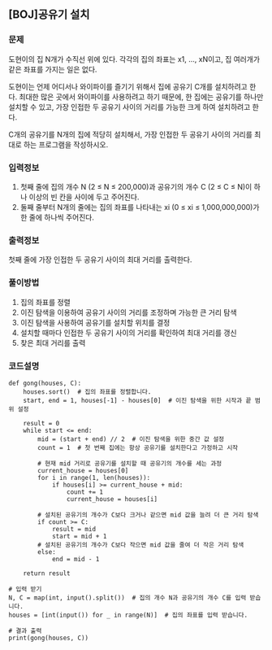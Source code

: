 ## [BOJ]공유기 설치

### 문제

도현이의 집 N개가 수직선 위에 있다. 각각의 집의 좌표는 x1, ..., xN이고, 집 여러개가 같은 좌표를 가지는 일은 없다.

도현이는 언제 어디서나 와이파이를 즐기기 위해서 집에 공유기 C개를 설치하려고 한다. 최대한 많은 곳에서 와이파이를 사용하려고 하기 때문에, 한 집에는 공유기를 하나만 설치할 수 있고, 가장 인접한 두 공유기 사이의 거리를 가능한 크게 하여 설치하려고 한다.

C개의 공유기를 N개의 집에 적당히 설치해서, 가장 인접한 두 공유기 사이의 거리를 최대로 하는 프로그램을 작성하시오.

### 입력정보
1. 첫째 줄에 집의 개수 N (2 ≤ N ≤ 200,000)과 공유기의 개수 C (2 ≤ C ≤ N)이 하나 이상의 빈 칸을 사이에 두고 주어진다.
2. 둘째 줄부터 N개의 줄에는 집의 좌표를 나타내는 xi (0 ≤ xi ≤ 1,000,000,000)가 한 줄에 하나씩 주어진다.

### 출력정보

첫째 줄에 가장 인접한 두 공유기 사이의 최대 거리를 출력한다.

### 풀이방법
1. 집의 좌표를 정렬
2. 이진 탐색을 이용하여 공유기 사이의 거리를 조정하며 가능한 큰 거리 탐색
3. 이진 탐색을 사용하여 공유기를 설치할 위치를 결정
4. 설치할 때마다 인접한 두 공유기 사이의 거리를 확인하여 최대 거리를 갱신
5. 찾은 최대 거리를 출력

### 코드설명
```
def gong(houses, C):
    houses.sort()  # 집의 좌표를 정렬합니다.
    start, end = 1, houses[-1] - houses[0]  # 이진 탐색을 위한 시작과 끝 범위 설정
    
    result = 0
    while start <= end:
        mid = (start + end) // 2  # 이진 탐색을 위한 중간 값 설정
        count = 1  # 첫 번째 집에는 항상 공유기를 설치한다고 가정하고 시작
        
        # 현재 mid 거리로 공유기를 설치할 때 공유기의 개수를 세는 과정
        current_house = houses[0]
        for i in range(1, len(houses)):
            if houses[i] >= current_house + mid:
                count += 1
                current_house = houses[i]
        
        # 설치된 공유기의 개수가 C보다 크거나 같으면 mid 값을 늘려 더 큰 거리 탐색
        if count >= C:
            result = mid
            start = mid + 1
        # 설치된 공유기의 개수가 C보다 작으면 mid 값을 줄여 더 작은 거리 탐색
        else:
            end = mid - 1
    
    return result

# 입력 받기
N, C = map(int, input().split())  # 집의 개수 N과 공유기의 개수 C를 입력 받습니다.
houses = [int(input()) for _ in range(N)]  # 집의 좌표를 입력 받습니다.

# 결과 출력
print(gong(houses, C))


```